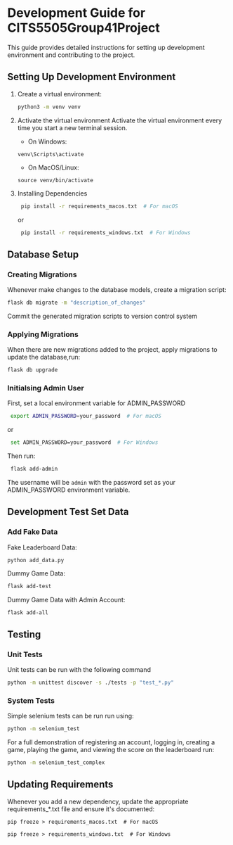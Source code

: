 # Development Guide for CITS5505Group41Project

This guide provides detailed instructions for setting up development environment and contributing to the project.

## Setting Up Development Environment

1. Create a virtual environment:
   ```sh
   python3 -m venv venv
   ```
2. Activate the virtual environment
   Activate the virtual environment every time you start a new terminal session.

   - On Windows:

   ```
   venv\Scripts\activate
   ```

   - On MacOS/Linux:

   ```
   source venv/bin/activate
   ```

3. Installing Dependencies
   ```sh
    pip install -r requirements_macos.txt  # For macOS
   ```
     or
   ```sh
    pip install -r requirements_windows.txt  # For Windows
   ```

## Database Setup

### Creating Migrations
   
   Whenever make changes to the database models, create a migration script:
   ```sh
   flask db migrate -m "description_of_changes"
   ```
   Commit the generated migration scripts to version control system
### Applying Migrations
   When there are new migrations added to the project, apply migrations to update the database,run:
   ```sh
   flask db upgrade
   ```

### Initialsing Admin User

   First, set a local environment variable for ADMIN_PASSWORD
   ```sh
    export ADMIN_PASSWORD=your_password  # For macOS
   ```
   or
   ```sh
    set ADMIN_PASSWORD=your_password  # For Windows
   ```

   Then run:
   ```sh
    flask add-admin
   ```

   The username will be `admin` with the password set as your ADMIN_PASSWORD environment variable.

## Development Test Set Data

### Add Fake Data

Fake Leaderboard Data:
```
python add_data.py
```
Dummy Game Data:
```sh
flask add-test
```
Dummy Game Data with Admin Account:
```sh
flask add-all
```

## Testing

### Unit Tests

Unit tests can be run with the following command

```sh
python -m unittest discover -s ./tests -p "test_*.py"
```

### System Tests

Simple selenium tests can be run run using:
```sh
python -m selenium_test
```
For a full demonstration of registering an account, logging in, creating a game, playing the game, and viewing the score on the leaderboard run:
```sh
python -m selenium_test_complex
```

## Updating Requirements
Whenever you add a new dependency, update the appropriate requirements\_\*.txt file and ensure it's documented:
```
pip freeze > requirements_macos.txt  # For macOS
```
```
pip freeze > requirements_windows.txt  # For Windows
```
